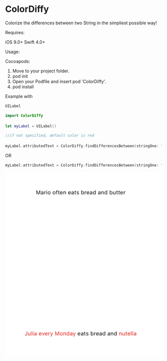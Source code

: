 # ColorDiffy
Colorize the differences between two String in the simpliest possible way!

Requires:

iOS 9.0+
Swift 4.0+

Usage:

Cocoapods:

1) Move to your project folder.
2) pod init
3) Open your Podfile and insert pod 'ColorDiffy'.
4) pod install

Example with 
```swift 
UILabel 
```

```swift
import ColorDiffy

let myLabel = UILabel()
```

```swift 
//if not specified, default color is red

myLabel.attributedText = ColorDiffy.findDifferencesBetween(stringOne: firstString, stringTwo: secondString)
```

OR

```swift
myLabel.attributedText = ColorDiffy.findDifferencesBetween(stringOne: firstString, stringTwo: secondString, color: UIColor.yellow)
```

![alt text](https://github.com/alex010x/ColorDiffy/blob/master/example.png)

